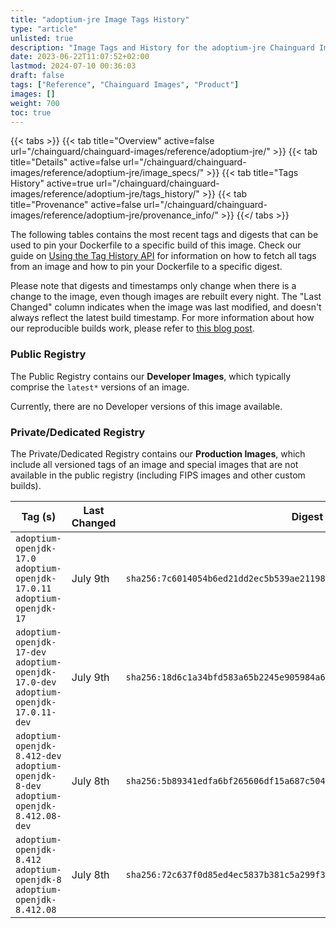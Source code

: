 ```yaml
---
title: "adoptium-jre Image Tags History"
type: "article"
unlisted: true
description: "Image Tags and History for the adoptium-jre Chainguard Image"
date: 2023-06-22T11:07:52+02:00
lastmod: 2024-07-10 00:36:03
draft: false
tags: ["Reference", "Chainguard Images", "Product"]
images: []
weight: 700
toc: true
---
```


{{< tabs >}}
{{< tab title="Overview" active=false url="/chainguard/chainguard-images/reference/adoptium-jre/" >}}
{{< tab title="Details" active=false url="/chainguard/chainguard-images/reference/adoptium-jre/image_specs/" >}}
{{< tab title="Tags History" active=true url="/chainguard/chainguard-images/reference/adoptium-jre/tags_history/" >}}
{{< tab title="Provenance" active=false url="/chainguard/chainguard-images/reference/adoptium-jre/provenance_info/" >}}
{{</ tabs >}}

The following tables contains the most recent tags and digests that can be used to pin your Dockerfile to a specific build of this image. Check our guide on [Using the Tag History API](/chainguard/chainguard-images/using-the-tag-history-api/) for information on how to fetch all tags from an image and how to pin your Dockerfile to a specific digest.

Please note that digests and timestamps only change when there is a change to the image, even though images are rebuilt every night. The "Last Changed" column indicates when the image was last modified, and doesn't always reflect the latest build timestamp. For more information about how our reproducible builds work, please refer to [this blog post](https://www.chainguard.dev/unchained/reproducing-chainguards-reproducible-image-builds).

### Public Registry
The Public Registry contains our **Developer Images**, which typically comprise the `latest*` versions of an image.

Currently, there are no Developer versions of this image available.

### Private/Dedicated Registry
The Private/Dedicated Registry contains our **Production Images**, which include all versioned tags of an image and special images that are not available in the public registry (including FIPS images and other custom builds).

| Tag (s)                                                                                | Last Changed | Digest                                                                    |
|----------------------------------------------------------------------------------------|--------------|---------------------------------------------------------------------------|
|  `adoptium-openjdk-17.0` `adoptium-openjdk-17.0.11` `adoptium-openjdk-17`              | July 9th     | `sha256:7c6014054b6ed21dd2ec5b539ae211982310fbe74e1616ce40ff62153619b2a8` |
|  `adoptium-openjdk-17-dev` `adoptium-openjdk-17.0-dev` `adoptium-openjdk-17.0.11-dev`  | July 9th     | `sha256:18d6c1a34bfd583a65b2245e905984a66f28b7012591f8c655d03ac9e1dae1ac` |
|  `adoptium-openjdk-8.412-dev` `adoptium-openjdk-8-dev` `adoptium-openjdk-8.412.08-dev` | July 8th     | `sha256:5b89341edfa6bf265606df15a687c50499e930cb9c90807ae6b4c679dff8be45` |
|  `adoptium-openjdk-8.412` `adoptium-openjdk-8` `adoptium-openjdk-8.412.08`             | July 8th     | `sha256:72c637f0d85ed4ec5837b381c5a299f3917cc167141309030e392d2802f5a482` |


